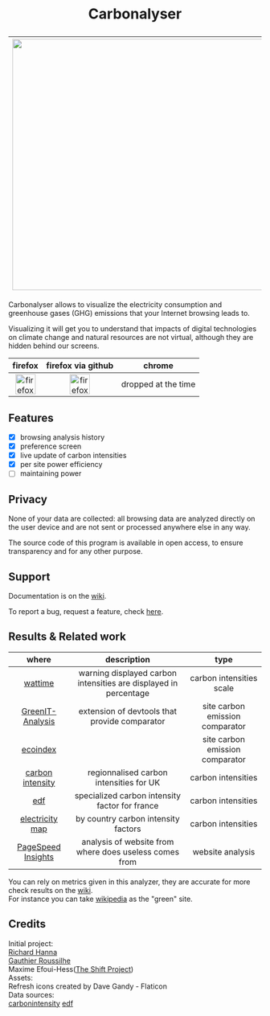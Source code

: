 # <p align="center">Carbonalyser</p>


|     <img src="https://user-images.githubusercontent.com/97546053/156412348-c4f6eafc-626b-4f62-8f33-c496f4d767d2.png" width="500px" />         |        <img src="https://user-images.githubusercontent.com/97546053/156412354-92ae4c36-8b3a-4744-82c9-8b73fbfa0a6a.png" width="500px" />         |
|--------------|-----------------|


Carbonalyser allows to visualize the electricity consumption and greenhouse gases (GHG) emissions that your Internet browsing leads to.<br />

Visualizing it will get you to understand that impacts of digital technologies on climate change and natural resources are not virtual, although they are hidden behind our screens.
<br />

| firefox  | firefox via github | chrome                |
|:----------:|:------------------------:|:-------------------------:|
| [<img alt="firefox" width="40px" src="https://upload.wikimedia.org/wikipedia/commons/thumb/6/66/Firefox_logo.png/636px-Firefox_logo.png" />](https://addons.mozilla.org/fr/firefox/addon/carbonalyser-fork/)     | [<img alt="firefox via github" width="40px" src="https://github.githubassets.com/images/modules/logos_page/GitHub-Mark.png"/>](https://github.com/AAABBBCCCAAAA/Carbonalyser/releases) | dropped at the time |

<!-- [<img alt="chrome via github" src="https://upload.wikimedia.org/wikipedia/commons/thumb/e/e2/Google_Chrome_icon_%282011%29.svg/512px-Google_Chrome_icon_%282011%29.svg.png" width="40px" />](https://github.com/AAABBBCCCAAAA/Carbonalyser/wiki/Install-for-chrome---without-chrome-webstore)  -->

## Features
- [x] browsing analysis history
- [x] preference screen
- [x] live update of carbon intensities
- [x] per site power efficiency
- [ ] maintaining power

## Privacy

None of your data are collected: all browsing data are analyzed directly on the user device and are not sent or processed anywhere else in any way.

The source code of this program is available in open access, to ensure transparency and for any other purpose. 

## Support

Documentation is on the [wiki](https://github.com/AAABBBCCCAAAA/Carbonalyser/wiki).

To report a bug, request a feature, check [here](https://github.com/AAABBBCCCAAAA/Carbonalyser/issues).

## Results & Related work

| where | description | type |
|:----------:|:------------------------:|:-----:|
|[wattime](https://www.watttime.org/)| warning displayed carbon intensities are displayed in percentage | carbon intensities scale |
|[GreenIT-Analysis](https://addons.mozilla.org/fr/firefox/addon/greenit-analysis/)| extension of devtools that provide comparator | site carbon emission comparator |
|[ecoindex](http://www.ecoindex.fr/)| | site carbon emission comparator |
|[carbon intensity](https://carbonintensity.org.uk/) | regionnalised carbon intensities for UK | carbon intensities |
|[edf](https://opendata.edf.fr/api/records/1.0/search/?dataset=indicateurs-de-performance-extra-financiere&q=&facet=annee&facet=engagements_rse&facet=csr_goals&facet=indicateurs_cles_de_performance&facet=performance_indicators&refine.indicateurs_cles_de_performance=Intensit%C3%A9+carbone%C2%A0%3A+%C3%A9missions+sp%C3%A9cifiques+de+CO2+dues+%C3%A0+la+production+d%E2%80%99%C3%A9lectricit%C3%A9+%E2%88%9A+(gCO2%2FkWh)) | specialized carbon intensity factor for france | carbon intensities |
|[electricity map](https://app.electricitymap.org/map) | by country carbon intensity factors | carbon intensities |
|[PageSpeed Insights](https://pagespeed.web.dev/?hl=fr) | analysis of website from where does useless comes from |website analysis |

You can rely on metrics given in this analyzer, they are accurate for more check results on the [wiki](https://github.com/AAABBBCCCAAAA/Carbonalyser/wiki).<br />
For instance you can take [wikipedia](https://fr.wikipedia.org/wiki/Wikip%C3%A9dia:Accueil_principal) as the "green" site.

## Credits

Initial project:<br />
[Richard Hanna](https://twitter.com/richardhanna)<br />
[Gauthier Roussilhe](http://gauthierroussilhe.com)<br />
Maxime Efoui-Hess([The Shift Project](https://theshiftproject.org/en/home/))<br />
Assets:<br />
Refresh icons created by Dave Gandy - Flaticon<br />
Data sources:<br />
[carbonintensity](https://carbonintensity.org.uk/)
[edf](https://opendata.edf.fr/api/records/1.0/search/?dataset=indicateurs-de-performance-extra-financiere&q=&facet=annee&facet=engagements_rse&facet=csr_goals&facet=indicateurs_cles_de_performance&facet=performance_indicators&refine.indicateurs_cles_de_performance=Intensit%C3%A9+carbone%C2%A0%3A+%C3%A9missions+sp%C3%A9cifiques+de+CO2+dues+%C3%A0+la+production+d%E2%80%99%C3%A9lectricit%C3%A9+%E2%88%9A+(gCO2%2FkWh))
